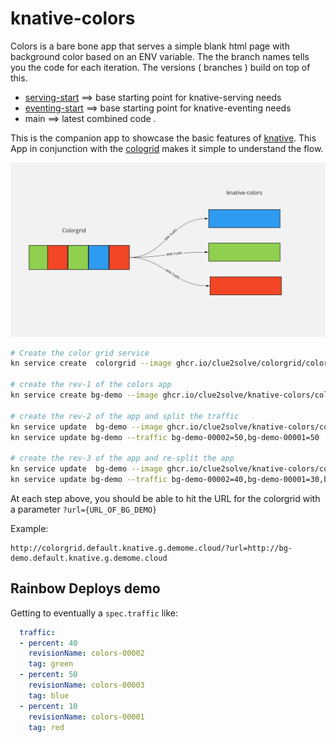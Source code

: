 # knative-colors

Colors is a bare bone app that serves a simple blank html page with background color based on an ENV variable. The the branch names tells you the code for each iteration. The versions ( branches ) build on top of this.
- [serving-start](https://github.com/clue2solve/knative-colors/tree/serving-start) ==> base starting point for knative-serving needs 
- [eventing-start](https://github.com/clue2solve/knative-colors/tree/eventing-start) ==> base starting point for knative-eventing needs 
- main ==> latest combined code .  

This is the companion app to showcase the basic features of [knative](http://knative.dev). This App in conjunction with the [cologrid](https://github.com/clue2solve/colorgrid) makes it simple to understand the flow. 

<img src="/images/colors.png">

```bash
# Create the color grid service 
kn service create  colorgrid --image ghcr.io/clue2solve/colorgrid/colorgrid:latest

# create the rev-1 of the colors app
kn service create bg-demo --image ghcr.io/clue2solve/knative-colors/colors:start  --env HELLO_BG_COLOR="RED"

# create the rev-2 of the app and split the traffic 
kn service update  bg-demo --image ghcr.io/clue2solve/knative-colors/colors:start  --env HELLO_BG_COLOR="blue"
kn service update bg-demo --traffic bg-demo-00002=50,bg-demo-00001=50

# create the rev-3 of the app and re-split the app 
kn service update  bg-demo --image ghcr.io/clue2solve/knative-colors/colors:start  --env HELLO_BG_COLOR="green"
kn service update bg-demo --traffic bg-demo-00002=40,bg-demo-00001=30,bg-demo-00003=30
```
At each step above,  you should be able to hit the URL for the colorgrid with a parameter `?url={URL_OF_BG_DEMO}`

Example: 
```
http://colorgrid.default.knative.g.demome.cloud/?url=http://bg-demo.default.knative.g.demome.cloud
```

## Rainbow Deploys demo

Getting to eventually a `spec.traffic` like:

```yaml
  traffic:
  - percent: 40
    revisionName: colors-00002
    tag: green
  - percent: 50
    revisionName: colors-00003
    tag: blue
  - percent: 10
    revisionName: colors-00001
    tag: red
```